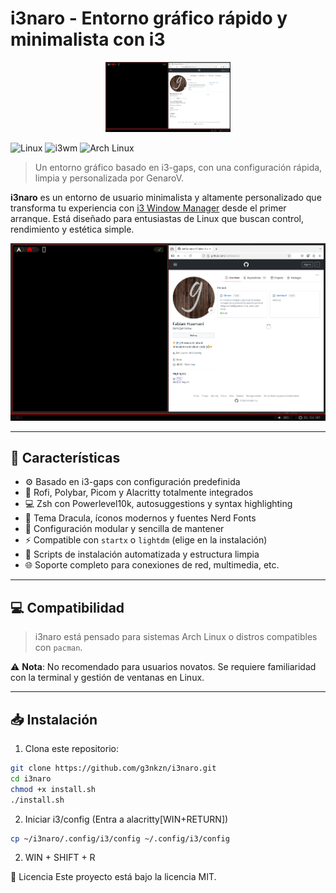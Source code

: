 
# i3naro - Entorno gráfico rápido y minimalista con i3

<p align="center">
  <img src="i3naro.png" alt="Logo i3naro" width="200"/>
</p>

![Linux](https://img.shields.io/badge/Linux-FCC624?style=for-the-badge&logo=linux&logoColor=black)
![i3wm](https://img.shields.io/badge/i3wm-1e1e2e?style=for-the-badge&logo=i3&logoColor=white)
![Arch Linux](https://img.shields.io/badge/Arch%20Linux-1793D1?style=for-the-badge&logo=arch-linux&logoColor=white)

> Un entorno gráfico basado en i3-gaps, con una configuración rápida, limpia y personalizada por GenaroV.

**i3naro** es un entorno de usuario minimalista y altamente personalizado que transforma tu experiencia con [i3 Window Manager](https://i3wm.org/) desde el primer arranque. Está diseñado para entusiastas de Linux que buscan control, rendimiento y estética simple.

![Captura de pantalla](i3naro.png)

---

## 🚀 Características

- ⚙️ Basado en i3-gaps con configuración predefinida
- 🧠 Rofi, Polybar, Picom y Alacritty totalmente integrados
- 💻 Zsh con Powerlevel10k, autosuggestions y syntax highlighting
- 🎨 Tema Dracula, íconos modernos y fuentes Nerd Fonts
- 📁 Configuración modular y sencilla de mantener
- ⚡ Compatible con `startx` o `lightdm` (elige en la instalación)
- 🧩 Scripts de instalación automatizada y estructura limpia
- 🌐 Soporte completo para conexiones de red, multimedia, etc.

---

## 💻 Compatibilidad

> i3naro está pensado para sistemas Arch Linux o distros compatibles con `pacman`.

⚠️ **Nota**: No recomendado para usuarios novatos. Se requiere familiaridad con la terminal y gestión de ventanas en Linux.

---

## 📥 Instalación

1. Clona este repositorio:

```bash
git clone https://github.com/g3nkzn/i3naro.git
cd i3naro
chmod +x install.sh
./install.sh
```
2. Iniciar i3/config (Entra a alacritty[WIN+RETURN])
```bash
cp ~/i3naro/.config/i3/config ~/.config/i3/config
```
2. WIN + SHIFT + R

📄 Licencia
Este proyecto está bajo la licencia MIT.